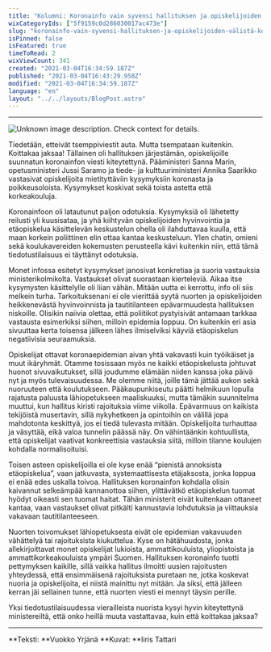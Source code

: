 ```yaml
---
title: "Kolumni: Koronainfo vain syvensi hallituksen ja opiskelijoiden välistä kuilua"
wixCategoryIds: ["5f9159c0d286030017ac473e"]
slug: "koronainfo-vain-syvensi-hallituksen-ja-opiskelijoiden-välistä-kuilua"
isPinned: false
isFeatured: true
timeToRead: 2
wixViewCount: 341
created: "2021-03-04T16:34:59.187Z"
published: "2021-03-04T16:43:29.958Z"
modified: "2021-03-04T16:34:59.187Z"
language: "en"
layout: "../../layouts/BlogPost.astro"
---
```


---

![Unknown image description. Check context for details.](https://static.wixstatic.com/media/25731f_84dc56045d7c44c28243f085e4a82cd5~mv2.png)

Tiedetään, etteivät tsemppiviestit auta. Mutta tsempataan kuitenkin. Koittakaa jaksaa! Tällainen oli hallituksen järjestämän, opiskelijoille suunnatun koronainfon viesti kiteytettynä. Pääministeri Sanna Marin, opetusministeri Jussi Saramo ja tiede- ja kulttuuriministeri Annika Saarikko vastasivat opiskelijoita mietityttäviin kysymyksiin koronasta ja poikkeusoloista. Kysymykset koskivat sekä toista astetta että korkeakouluja.&nbsp;

Koronainfoon oli latautunut paljon odotuksia. Kysymyksiä oli lähetetty reilusti yli kuusisataa, ja yhä kiihtyvän opiskelijoiden hyvinvointia ja etäopiskelua käsittelevän keskustelun ohella oli ilahduttavaa kuulla, että maan korkein poliittinen elin ottaa kantaa keskusteluun. Ylen chatin, omieni sekä koulukavereiden kokemusten perusteella kävi kuitenkin niin, että tämä tiedotustilaisuus ei täyttänyt odotuksia.

Monet infossa esitetyt kysymykset janosivat konkretiaa ja suoria vastauksia ministerikolmikolta. Vastaukset olivat suorastaan kierteleviä. Aikaa itse kysymysten käsittelylle oli liian vähän. Mitään uutta ei kerrottu, info oli siis melkein turha. Tarkoituksenani ei ole vierittää syytä nuorten ja opiskelijoiden heikkenevästä hyvinvoinnista ja tautitilanteen epävarmuudesta hallituksen niskoille. Olisikin naiivia olettaa, että poliitikot pystyisivät antamaan tarkkaa vastausta esimerkiksi siihen, milloin epidemia loppuu. On kuitenkin eri asia sivuuttaa kerta toisensa jälkeen lähes ilmiselviksi käyviä etäopiskelun negatiivisia seuraamuksia.&nbsp;

Opiskelijat ottavat koronaepidemian aivan yhtä vakavasti kuin työikäiset ja muut ikäryhmät. Otamme tosissaan myös ne kaikki etäopiskelusta johtuvat huonot sivuvaikutukset, sillä joudumme elämään niiden kanssa joka päivä nyt ja myös tulevaisuudessa. Me olemme niitä, joille tämä jättää aukon sekä nuoruuteen että koulutukseen. Pääkaupunkiseutu päätti helmikuun lopulla rajatusta paluusta lähiopetukseen maaliskuuksi, mutta tämäkin suunnitelma muuttui, kun hallitus kiristi rajoituksia viime viikolla. Epävarmuus on kaikista tekijöistä musertavin, sillä nykyhetkeen ja opintoihin on välillä jopa mahdotonta keskittyä, jos ei tiedä tulevasta mitään. Opiskelijoita turhauttaa ja väsyttää, eikä valoa tunnelin päässä näy. On vähintäänkin kohtuullista, että opiskelijat vaativat konkreettisia vastauksia siitä, milloin tilanne koulujen kohdalla normalisoituisi.&nbsp;

Toisen asteen opiskelijoilla ei ole kyse enää “pienistä annoksista etäopiskelua”, vaan jatkuvasta, systemaattisesta etäjaksosta, jonka loppua ei enää edes uskalla toivoa. Hallituksen koronainfon kohdalla olisin kaivannut selkeämpää kannanottoa siihen, ylittävätkö etäopiskelun tuomat hyödyt oikeasti sen tuomat haitat. Tähän ministerit eivät kuitenkaan ottaneet kantaa, vaan vastaukset olivat pitkälti kannustavia lohdutuksia ja viittauksia vakavaan tautitilanteeseen.

Nuorten toivomukset lähiopetuksesta eivät ole epidemian vakavuuden vähättelyä tai rajoituksista kiukuttelua. Kyse on hätähuudosta, jonka allekirjoittavat monet opiskelijat lukioista, ammattikouluista, yliopistoista ja ammattikorkeakouluista ympäri Suomen. Hallituksen koronainfo tuotti pettymyksen kaikille, sillä vaikka hallitus ilmoitti uusien rajoitusten yhteydessä, että ensimmäisenä rajoituksista puretaan ne, jotka koskevat nuoria ja opiskelijoita, ei niistä mainittu nyt mitään. Ja siksi, että jälleen kerran jäi sellainen tunne, että nuorten viesti ei mennyt täysin perille.&nbsp;

Yksi tiedotustilaisuudessa vierailleista nuorista kysyi hyvin kiteytettynä ministereiltä, että onko heillä muuta vastattavaa, kuin että koittakaa jaksaa?



---

**Teksti: **Vuokko Yrjänä
**Kuvat: **Iiris Tattari


